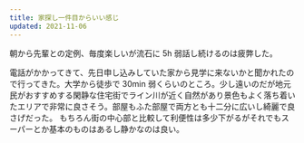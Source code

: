 ```yaml
---
title: 家探し一件目からいい感じ
updated: 2021-11-06
---
```


朝から先輩との定例、毎度楽しいが流石に 5h 弱話し続けるのは疲弊した。

電話がかかってきて、先日申し込みしていた家から見学に来ないかと聞かれたので行ってきた。大学から徒歩で 30min 弱くらいのところ。少し遠いのだが地元民がおすすめする閑静な住宅街でライン川が近く自然があり景色もよく落ち着いたエリアで非常に良さそう。部屋もふた部屋で両方とも十二分に広いし綺麗で良さげだった。
もちろん街の中心部と比較して利便性は多少下がるがそれでもスーパーとか基本のものはあるし静かなのは良い。
